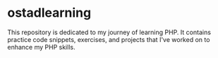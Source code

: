 # ostadlearning
This repository is dedicated to my journey of learning PHP. It contains practice code snippets, exercises, and projects that I've worked on to enhance my PHP skills.
